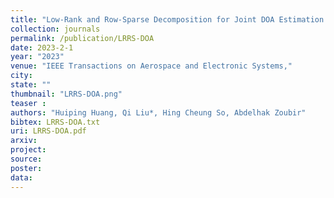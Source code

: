 ```yaml
---
title: "Low-Rank and Row-Sparse Decomposition for Joint DOA Estimation and Distorted Sensor Detection"
collection: journals
permalink: /publication/LRRS-DOA
date: 2023-2-1
year: "2023"
venue: "IEEE Transactions on Aerospace and Electronic Systems,"
city: 
state: ""
thumbnail: "LRRS-DOA.png"
teaser : 
authors: "Huiping Huang, Qi Liu*, Hing Cheung So, Abdelhak Zoubir"
bibtex: LRRS-DOA.txt
uri: LRRS-DOA.pdf
arxiv: 
project: 
source: 
poster: 
data:
---
```

